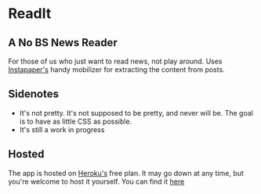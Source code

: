ReadIt
===

## A No BS News Reader
For those of us who just want to read news, not play around. Uses [Instapaper's](http://instapaper.com) handy mobilizer for extracting the content from posts.

## Sidenotes
- It's not pretty. It's not supposed to be pretty, and never will be. The goal is to have as little CSS as possible.
- It's still a work in progress

## Hosted
The app is hosted on [Heroku's](http://heroku.com) free plan. It may go down at any time, but you're welcome to host it yourself. You can find it [here](http://ca-readit.herokuapp.com)